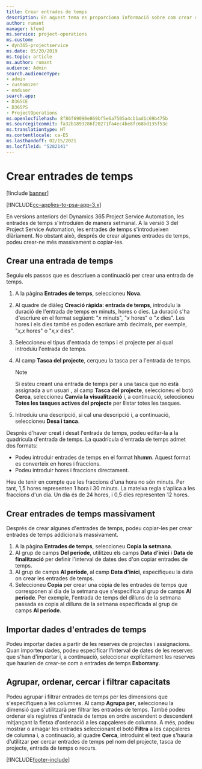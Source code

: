 ```yaml
---
title: Crear entrades de temps
description: En aquest tema es proporciona informació sobre com crear entrades de temps.
author: rumant
manager: kfend
ms.service: project-operations
ms.custom:
- dyn365-projectservice
ms.date: 05/20/2019
ms.topic: article
ms.author: rumant
audience: Admin
search.audienceType:
- admin
- customizer
- enduser
search.app:
- D365CE
- D365PS
- ProjectOperations
ms.openlocfilehash: 8f86f69090e869bf5e6a7505a4cb1ad1c69b475b
ms.sourcegitcommit: fa32b1893286f20271fa4ec4be8fc68bd135f53c
ms.translationtype: HT
ms.contentlocale: ca-ES
ms.lasthandoff: 02/15/2021
ms.locfileid: "5282141"
---
```

# <a name="create-time-entries"></a>Crear entrades de temps

[!include [banner](../includes/psa-now-project-operations.md)]

[!INCLUDE[cc-applies-to-psa-app-3.x](../includes/cc-applies-to-psa-app-3x.md)]

En versions anteriors del Dynamics 365 Project Service Automation, les entrades de temps s'introduïen de manera setmanal. A la versió 3 del Project Service Automation, les entrades de temps s'introdueixen diàriament. No obstant això, després de crear algunes entrades de temps, podeu crear-ne més massivament o copiar-les.

## <a name="create-a-time-entry"></a>Crear una entrada de temps

Seguiu els passos que es descriuen a continuació per crear una entrada de temps.

1. A la pàgina **Entrades de temps**, seleccioneu **Nova**.
2. Al quadre de diàleg **Creació ràpida: entrada de temps**, introduïu la duració de l'entrada de temps en minuts, hores o dies. La duració s'ha d'escriure en el format següent: "*x* minuts", "*x* hores" o "*x* dies". Les hores i els dies també es poden escriure amb decimals, per exemple, "*x,x* hores" o "*x,x* dies".
3. Seleccioneu el tipus d'entrada de temps i el projecte per al qual introduïu l'entrada de temps.
4. Al camp **Tasca del projecte**, cerqueu la tasca per a l'entrada de temps.

    > [!NOTE]
    > Si esteu creant una entrada de temps per a una tasca que no està assignada a un usuari , al camp **Tasca del projecte**, seleccioneu el botó **Cerca**, seleccioneu **Canvia la visualització** i, a continuació, seleccioneu **Totes les tasques actives del projecte** per llistar totes les tasques.

5. Introduïu una descripció, si cal una descripció i, a continuació, seleccioneu **Desa i tanca**.

Després d'haver creat i desat l'entrada de temps, podeu editar-la a la quadrícula d'entrada de temps. La quadrícula d'entrada de temps admet dos formats:

- Podeu introduir entrades de temps en el format **hh:mm**. Aquest format es converteix en hores i fraccions.
- Podeu introduir hores i fraccions directament.

Heu de tenir en compte que les fraccions d'una hora no són minuts. Per tant, 1,5 hores representen 1 hora i 30 minuts. La mateixa regla s'aplica a les fraccions d'un dia. Un dia és de 24 hores, i 0,5 dies representen 12 hores.

## <a name="bulk-create-time-entries"></a>Crear entrades de temps massivament

Després de crear algunes d'entrades de temps, podeu copiar-les per crear entrades de temps addicionals massivament.

1. A la pàgina **Entrades de temps**, seleccioneu **Copia la setmana**.
2. Al grup de camps **Del període**, utilitzeu els camps **Data d'inici** i **Data de finalització** per definir l'interval de dates des d'on copiar entrades de temps.
3. Al grup de camps **Al període**, al camp **Data d'inici**, especifiqueu la data on crear les entrades de temps.
4. Seleccioneu **Copia** per crear una còpia de les entrades de temps que corresponen al dia de la setmana que s'especifica al grup de camps **Al període**. Per exemple, l'entrada de temps del dilluns de la setmana passada es copia al dilluns de la setmana especificada al grup de camps **Al període**.

## <a name="import-data-for-time-entries"></a>Importar dades d'entrades de temps

Podeu importar dades a partir de les reserves de projectes i assignacions. Quan importeu dades, podeu especificar l'interval de dates de les reserves que s'han d'importar i, a continuació, seleccionar explícitament les reserves que haurien de crear-se com a entrades de temps **Esborrany**.

## <a name="group-by-sort-search-and-filter-capabilities"></a>Agrupar, ordenar, cercar i filtrar capacitats

Podeu agrupar i filtrar entrades de temps per les dimensions que s'especifiquen a les columnes. Al camp **Agrupa per**, seleccioneu la dimensió que s'utilitzarà per filtrar les entrades de temps. També podeu ordenar els registres d'entrada de temps en ordre ascendent o descendent mitjançant la fletxa d'ordenació a les capçaleres de columna. A més, podeu mostrar o amagar les entrades seleccionant el botó **Filtra** a les capçaleres de columna i, a continuació, al quadre **Cerca**, introduint el text que s'hauria d'utilitzar per cercar entrades de temps pel nom del projecte, tasca de projecte, entrada de temps o recurs.


[!INCLUDE[footer-include](../includes/footer-banner.md)]